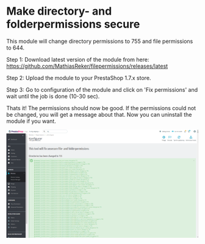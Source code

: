 # Make directory- and folderpermissions secure

This module will change directory permissions to 755 and file permissions to 644.

Step 1: Download latest version of the module from here: https://github.com/MathiasReker/filepermissions/releases/latest

Step 2: Upload the module to your PrestaShop 1.7.x store.

Step 3: Go to configuration of the module and click on 'Fix permissions' and wait until the job is done (10-30 sec).

Thats it! The permissions should now be good. If the permissions could not be changed, you will get a message about that.
Now you can uninstall the module if you want.

[![Demo](https://raw.githubusercontent.com/MathiasReker/filepermissions/master/demo.png)](https://raw.githubusercontent.com/MathiasReker/filepermissions/master/demo.png)
